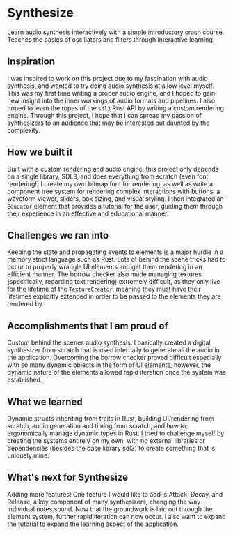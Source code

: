# Synthesize

Learn audio synthesis interactively with a simple introductory crash course. Teaches the basics of oscillators and filters through interactive learning.

## Inspiration

I was inspired to work on this project due to my fascination with audio synthesis, and wanted to try doing audio synthesis at a low level myself. This was my first time writing a proper audio engine, and I hoped to gain new insight into the inner workings of audio formats and pipelines. I also hoped to learn the ropes of the `sdl3` Rust API by writing a custom rendering engine. Through this project, I hope that I can spread my passion of synthesizers to an audience that may be interested but daunted by the complexity.

## How we built it

Built with a custom rendering and audio engine, this project only depends on a single library, SDL3, and does everything from scratch (even font rendering!) I create my own bitmap font for rendering, as well as write a component tree system for rendering complex interactions with buttons, a waveform viewer, sliders, box sizing, and visual styling. I then integrated an `Educator` element that provides a tutorial for the user, guiding them through their experience in an effective and educational manner.

## Challenges we ran into

Keeping the state and propagating events to elements is a major hurdle in a memory strict language such as Rust. Lots of behind the scene tricks had to occur to properly wrangle UI elements and get them rendering in an efficient manner. The borrow checker also made managing textures (specifically, regarding text rendering) extremely difficult, as they only live for the lifetime of the `TextureCreator`, meaning they must have their lifetimes explicitly extended in order to be passed to the elements they are rendered by.

## Accomplishments that I am proud of

Custom behind the scenes audio synthesis: I basically created a digital synthesizer from scratch that is used internally to generate all the audio in the application. Overcoming the borrow checker proved difficult especially with so many dynamic objects in the form of UI elements, however, the dynamic nature of the elements allowed rapid iteration once the system was established.

## What we learned

Dynamic structs inheriting from traits in Rust, building UI/rendering from scratch, audio generation and timing from scratch, and how to ergonomically manage dynamic types in Rust. I tried to challenge myself by creating the systems entirely on my own, with no external libraries or dependencies (besides the base library sdl3) to create something that is uniquely mine.

## What's next for Synthesize

Adding more features! One feature I would like to add is Attack, Decay, and Release, a key component of many synthesizers, changing the way individual notes sound. Now that the groundwork is laid out through the element system, further rapid iteration can now occur. I also want to expand the tutorial to expand the learning aspect of the application.